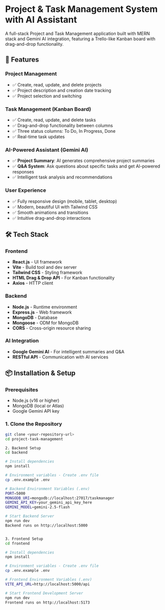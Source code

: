 # Project & Task Management System with AI Assistant

A full-stack Project and Task Management application built with MERN stack and Gemini AI integration, featuring a Trello-like Kanban board with drag-and-drop functionality.

## 🚀 Features

### Project Management
- ✅ Create, read, update, and delete projects
- ✅ Project description and creation date tracking
- ✅ Project selection and switching

### Task Management (Kanban Board)
- ✅ Create, read, update, and delete tasks
- ✅ Drag-and-drop functionality between columns
- ✅ Three status columns: To Do, In Progress, Done
- ✅ Real-time task updates

### AI-Powered Assistant (Gemini AI)
- ✅ **Project Summary**: AI generates comprehensive project summaries
- ✅ **Q&A System**: Ask questions about specific tasks and get AI-powered responses
- ✅ Intelligent task analysis and recommendations

### User Experience
- ✅ Fully responsive design (mobile, tablet, desktop)
- ✅ Modern, beautiful UI with Tailwind CSS
- ✅ Smooth animations and transitions
- ✅ Intuitive drag-and-drop interactions

## 🛠️ Tech Stack

### Frontend
- **React.js** - UI framework
- **Vite** - Build tool and dev server
- **Tailwind CSS** - Styling framework
- **HTML Drag & Drop API** - For Kanban functionality
- **Axios** - HTTP client

### Backend
- **Node.js** - Runtime environment
- **Express.js** - Web framework
- **MongoDB** - Database
- **Mongoose** - ODM for MongoDB
- **CORS** - Cross-origin resource sharing

### AI Integration
- **Google Gemini AI** - For intelligent summaries and Q&A
- **RESTful API** - Communication with AI services

## 📦 Installation & Setup

### Prerequisites
- Node.js (v16 or higher)
- MongoDB (local or Atlas)
- Google Gemini API key

### 1. Clone the Repository
```bash
git clone <your-repository-url>
cd project-task-management

2. Backend Setup
cd backend

# Install dependencies
npm install

# Environment variables - Create .env file
cp .env.example .env

# Backend Environment Variables (.env)
PORT=5000
MONGODB_URI=mongodb://localhost:27017/taskmanager
GEMINI_API_KEY=your_gemini_api_key_here
GEMINI_MODEL=gemini-2.5-flash

# Start Backend Server
npm run dev
Backend runs on http://localhost:5000


3. Frontend Setup
cd frontend

# Install dependencies
npm install

# Environment variables - Create .env file
cp .env.example .env

# Frontend Environment Variables (.env)
VITE_API_URL=http://localhost:5000/api

# Start Frontend Development Server
npm run dev
Frontend runs on http://localhost:5173
